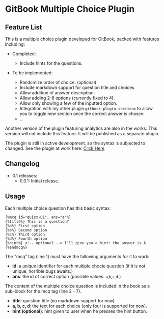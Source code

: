 GitBook Multiple Choice Plugin
===

## Feature List

This is a multiple choice plugin developed for GitBook, packed with features including:

* Completed:
	* Include hints for the questions.

* To be implemented:
	* Randomize order of choice. (optional)
	* Include markdown support for question title and choices.
	* Allow addition of answer description.
	* Allow adding 2-8 options (currently fixed to 4).
	* Allow only showing a few of the inputted option.
	* Integration with my other plugin ```gitbook-plugin-sectionx``` to allow you to toggle new section once the correct answer is chosen.
	* ...

Another version of the plugin featuring analytics are also in the works. This version will not include this feature. It will be published as a separate plugin.

The plugin is still in active development, so the syntax is subjected to changed. See the plugin at work here: [Click Here](http://ymcatar.gitbooks.io/gitbook-test/content/testing_mcqx.html)

## Changelog

* 0.1 releases:
	* 0.0.1: Initial release.

## Usage

Each multiple choice question has this basic syntax:

```
{%mcq id="quizx-01", ans="a"%}
{%title%} This is a question?
{%a%} First option
{%b%} Second option
{%c%} Third option
{%d%} Fourth option
{%hint%} <!-- optional --> I'll give you a hint: the answer is A. 
{%endmcq%}
```

The "mcq" tag (line 1) must have the following arguments for it to work:

* **id**: a *unique* identifier for each multiple chocie question (if it is not unique, horrible bugs awaits.)
* **ans**: the id of correct option (possible values: ```a```,```b```,```c```,```d```.)

The content of the multiple choice question is included in the book as a sub-block for the mcq tag (line 2 - 7).

* **title**: question title (no markdown support for now).
* **a, b, c, d**: the text for each choice (only four is supported for now).
* **hint (optional)**: hint given to user when he presses the hint button.